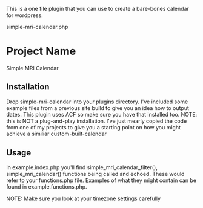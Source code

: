 
This is a one file plugin that you can use to create a bare-bones calendar for wordpress.

simple-mri-calendar.php

# Project Name

Simple MRI Calendar

## Installation

Drop simple-mri-calendar into your plugins directory. I've included some example files from a previous site build to give you an idea how to output dates.
This plugin uses ACF so make sure you have that installed too.
NOTE: this is NOT a plug-and-play installation. I've just mearly copied the code from one of my projects to give you a starting point on how you might achieve a similiar custom-built-calendar

## Usage

in example.index.php you'll find simple_mri_calendar_filter(), simple_mri_calendar() functions being called and echoed. These would refer to your functions.php file. Examples of what they might contain can be found in example.functions.php.

NOTE: Make sure you look at your timezone settings carefully
